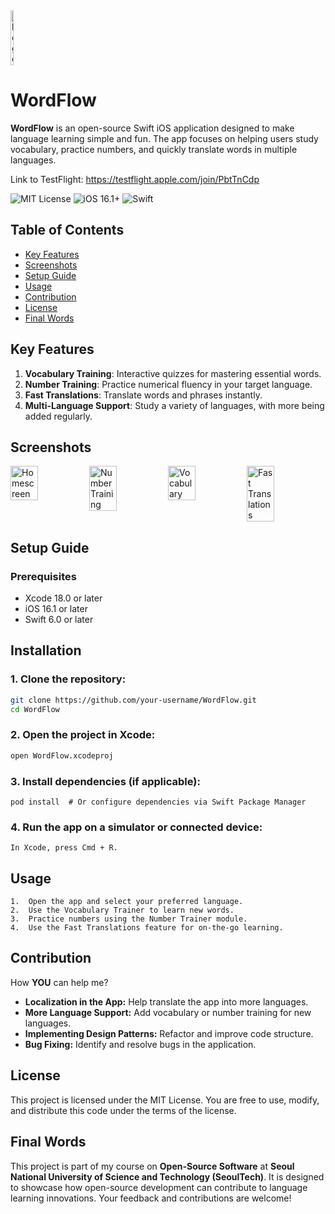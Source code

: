 <div style="display: flex; justify-content: space-between;">
<img src="https://github.com/user-attachments/assets/ea1d82c7-7a0d-45f3-8162-2890e4f7494f" alt="logo" width="10%"/>
</div>
	
 # WordFlow
**WordFlow** is an open-source Swift iOS application designed to make language learning simple and fun. The app focuses on helping users study vocabulary, practice numbers, and quickly translate words in multiple languages.



Link to TestFlight: https://testflight.apple.com/join/PbtTnCdp

![MIT License](https://img.shields.io/badge/License-MIT-green.svg)
![iOS 16.1+](https://img.shields.io/badge/iOS-16.1%2B-blue.svg)
![Swift](https://img.shields.io/badge/Swift-6.0-orange)

## Table of Contents
- [Key Features](#key-features)
- [Screenshots](#screenshots)
- [Setup Guide](#setup-guide)
- [Usage](#usage)
- [Contribution](#contribution)
- [License](#license)
- [Final Words](#final-words)

## Key Features
1. **Vocabulary Training**: Interactive quizzes for mastering essential words.
2. **Number Training**: Practice numerical fluency in your target language.
3. **Fast Translations**: Translate words and phrases instantly.
4. **Multi-Language Support**: Study a variety of languages, with more being added regularly.

## Screenshots

<div style="display: flex; justify-content: space-between;">
<img src="https://github.com/user-attachments/assets/83469556-b03a-4ed0-9706-69e2b2cc63a7" alt="Homescreen" width="35%" />

<img src="https://github.com/user-attachments/assets/856981f5-0a9c-4ca3-b828-ec469ad8eb6a" alt="Number Training" width="35%" />

<img src="https://github.com/user-attachments/assets/4a9a08e5-b0ae-462d-82e0-9ea414c61827" alt="Vocabulary" width="35%" />
<img src="https://github.com/user-attachments/assets/420665a6-d9aa-4a4a-b1e6-70c3fc44ed56" alt="Fast Translations" width="35%" />
</div>

## Setup Guide

### Prerequisites
- Xcode 18.0 or later
- iOS 16.1 or later
- Swift 6.0 or later

## Installation
### 1. Clone the repository:
   ```bash
   git clone https://github.com/your-username/WordFlow.git
   cd WordFlow
   ```
### 2. Open the project in Xcode:
   ```bash
   open WordFlow.xcodeproj
   ```
### 3. Install dependencies (if applicable):
   ```
   pod install  # Or configure dependencies via Swift Package Manager
   ```
### 4. Run the app on a simulator or connected device:
   ```
   In Xcode, press Cmd + R.
   ```

## Usage
	1.	Open the app and select your preferred language.
	2.	Use the Vocabulary Trainer to learn new words.
	3.	Practice numbers using the Number Trainer module.
	4.	Use the Fast Translations feature for on-the-go learning.

## Contribution
How **YOU** can help me?
- **Localization in the App:** Help translate the app into more languages.
- **More Language Support:** Add vocabulary or number training for new languages.
- **Implementing Design Patterns:** Refactor and improve code structure.
- **Bug Fixing:** Identify and resolve bugs in the application.


 ## License
 This project is licensed under the MIT License. You are free to use, modify, and distribute this code under the terms of the license.

## Final Words
This project is part of my course on **Open-Source Software** at **Seoul National University of Science and Technology (SeoulTech)**. It is designed to showcase how open-source development can contribute to language learning innovations. Your feedback and contributions are welcome!

